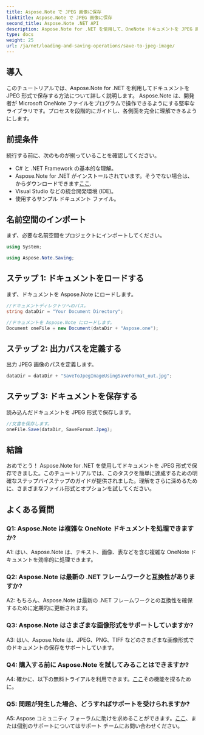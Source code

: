 ```yaml
---
title: Aspose.Note で JPEG 画像に保存
linktitle: Aspose.Note で JPEG 画像に保存
second_title: Aspose.Note .NET API
description: Aspose.Note for .NET を使用して、OneNote ドキュメントを JPEG 画像に簡単に保存する方法を学びます。ステップバイステップのガイドが含まれています。
type: docs
weight: 25
url: /ja/net/loading-and-saving-operations/save-to-jpeg-image/
---
```

## 導入

このチュートリアルでは、Aspose.Note for .NET を利用してドキュメントを JPEG 形式で保存する方法について詳しく説明します。 Aspose.Note は、開発者が Microsoft OneNote ファイルをプログラムで操作できるようにする堅牢なライブラリです。プロセスを段階的にガイドし、各側面を完全に理解できるようにします。

## 前提条件

続行する前に、次のものが揃っていることを確認してください。
- C# と .NET Framework の基本的な理解。
-  Aspose.Note for .NET がインストールされています。そうでない場合は、からダウンロードできます[ここ](https://releases.aspose.com/note/net/).
- Visual Studio などの統合開発環境 (IDE)。
- 使用するサンプル ドキュメント ファイル。

## 名前空間のインポート

まず、必要な名前空間をプロジェクトにインポートしてください。

```csharp
using System;

using Aspose.Note.Saving;
```

## ステップ 1: ドキュメントをロードする

まず、ドキュメントを Aspose.Note にロードします。

```csharp
//ドキュメントディレクトリへのパス。
string dataDir = "Your Document Directory";

//ドキュメントを Aspose.Note にロードします。
Document oneFile = new Document(dataDir + "Aspose.one");
```

## ステップ 2: 出力パスを定義する

出力 JPEG 画像のパスを定義します。

```csharp
dataDir = dataDir + "SaveToJpegImageUsingSaveFormat_out.jpg";
```

## ステップ 3: ドキュメントを保存する

読み込んだドキュメントを JPEG 形式で保存します。

```csharp
//文書を保存します。
oneFile.Save(dataDir, SaveFormat.Jpeg);
```

## 結論

おめでとう！ Aspose.Note for .NET を使用してドキュメントを JPEG 形式で保存できました。このチュートリアルでは、このタスクを簡単に達成するための明確なステップバイステップのガイドが提供されました。理解をさらに深めるために、さまざまなファイル形式とオプションを試してください。

## よくある質問

### Q1: Aspose.Note は複雑な OneNote ドキュメントを処理できますか?

A1: はい、Aspose.Note は、テキスト、画像、表などを含む複雑な OneNote ドキュメントを効率的に処理できます。

### Q2: Aspose.Note は最新の .NET フレームワークと互換性がありますか?

A2: もちろん、Aspose.Note は最新の .NET フレームワークとの互換性を確保するために定期的に更新されます。

### Q3: Aspose.Note はさまざまな画像形式をサポートしていますか?

A3: はい、Aspose.Note は、JPEG、PNG、TIFF などのさまざまな画像形式でのドキュメントの保存をサポートしています。

### Q4: 購入する前に Aspose.Note を試してみることはできますか?

 A4: 確かに、以下の無料トライアルを利用できます。[ここ](https://releases.aspose.com/)その機能を探るために。

### Q5: 問題が発生した場合、どうすればサポートを受けられますか?

A5: Aspose コミュニティ フォーラムに助けを求めることができます。[ここ](https://forum.aspose.com/c/note/28)、または個別のサポートについてはサポート チームにお問い合わせください。